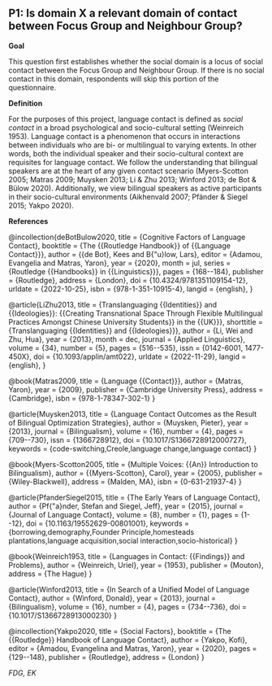 
## P1: Is domain X a relevant domain of contact between Focus Group and Neighbour Group?

**Goal**

This question first establishes whether the social domain is a locus of social contact between the Focus Group and Neighbour Group. If there is no social contact in this domain, respondents will skip this portion of the questionnaire.



**Definition**

For the purposes of this project, language contact is defined as *social contact* in a broad psychological and socio-cultural setting (Weinreich 1953). Language contact is a phenomenon that occurs in interactions between individuals who are bi- or multilingual to varying extents. In other words, both the individual speaker and their socio-cultural context are requisites for language contact. We follow the understanding that bilingual speakers are at the heart of any given contact scenario (Myers-Scotton 2005; Matras 2009; Muysken 2013; Li & Zhu 2013; Winford 2013; de Bot & Bülow 2020). Additionally, we view bilingual speakers as active participants in their socio-cultural environments (Aikhenvald 2007; Pfänder & Siegel 2015; Yakpo 2020).


**References**

@incollection{deBotBulow2020,
  title = {Cognitive Factors of Language Contact},
  booktitle = {The {{Routledge Handbook}} of {{Language Contact}}},
  author = {{de Bot}, Kees and B{\"u}low, Lars},
  editor = {Adamou, Evangelia and Matras, Yaron},
  year = {2020},
  month = jul,
  series = {Routledge {{Handbooks}} in {{Linguistics}}},
  pages = {168--184},
  publisher = {Routledge},
  address = {London},
  doi = {10.4324/9781351109154-12},
  urldate = {2022-10-25},
  isbn = {978-1-351-10915-4},
  langid = {english},
}

@article{LiZhu2013,
  title = {Translanguaging {{Identities}} and {{Ideologies}}: {{Creating Transnational Space Through Flexible Multilingual Practices Amongst Chinese University Students}} in the {{UK}}},
  shorttitle = {Translanguaging {{Identities}} and {{Ideologies}}},
  author = {Li, Wei and Zhu, Hua},
  year = {2013},
  month = dec,
  journal = {Applied Linguistics},
  volume = {34},
  number = {5},
  pages = {516--535},
  issn = {0142-6001, 1477-450X},
  doi = {10.1093/applin/amt022},
  urldate = {2022-11-29},
  langid = {english},
}

@book{Matras2009,
  title = {Language {{Contact}}},
  author = {Matras, Yaron},
  year = {2009},
  publisher = {Cambridge University Press},
  address = {Cambridge},
  isbn = {978-1-78347-302-1}
}

@article{Muysken2013,
  title = {Language Contact Outcomes as the Result of Bilingual Optimization Strategies},
  author = {Muysken, Pieter},
  year = {2013},
  journal = {Bilingualism},
  volume = {16},
  number = {4},
  pages = {709--730},
  issn = {1366728912},
  doi = {10.1017/S1366728912000727},
  keywords = {code-switching,Creole,language change,language contact}
}

@book{Myers-Scotton2005,
  title = {Multiple Voices: {{An}} Introduction to Bilingualism},
  author = {{Myers-Scotton}, Carol},
  year = {2005},
  publisher = {Wiley-Blackwell},
  address = {Malden, MA},
  isbn = {0-631-21937-4}
}

@article{PfanderSiegel2015,
  title = {The Early Years of Language Contact},
  author = {Pf{\"a}nder, Stefan and Siegel, Jeff},
  year = {2015},
  journal = {Journal of Language Contact},
  volume = {8},
  number = {1},
  pages = {1--12},
  doi = {10.1163/19552629-00801001},
  keywords = {borrowing,demography,Founder Principle,homesteads plantations,language acquisition,social interaction,socio-historical}
}

@book{Weinreich1953,
  title = {Languages in Contact: {{Findings}} and Problems},
  author = {Weinreich, Uriel},
  year = {1953},
  publisher = {Mouton},
  address = {The Hague}
}

@article{Winford2013,
  title = {In Search of a Unified Model of Language Contact},
  author = {Winford, Donald},
  year = {2013},
  journal = {Bilingualism},
  volume = {16},
  number = {4},
  pages = {734--736},
  doi = {10.1017/S1366728913000230}
}

@incollection{Yakpo2020,
  title = {Social Factors},
  booktitle = {The {{Routledge}} Handbook of Language Contact},
  author = {Yakpo, Kofi},
  editor = {Amadou, Evangelina and Matras, Yaron},
  year = {2020},
  pages = {129--148},
  publisher = {Routledge},
  address = {London}
}




*FDG, EK*

